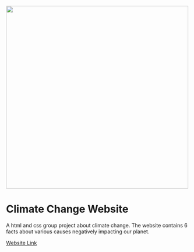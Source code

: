 <img width="500" src="https://cdn.pixabay.com/photo/2014/06/21/20/11/power-station-374097_1280.jpg"></img>


# Climate Change Website
A html and css group project about climate change. The website contains 6 facts about various causes negatively impacting our planet.

<a href="https://celebrated-tarsier-a865ec.netlify.app/">Website Link</a>
